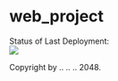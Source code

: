 # web_project



Status of Last Deployment:<br>
<img src="https://github.com/MAC0xFF/web_project/workflows/main.yml/badge.svg branch=master"><br>



Copyright by .. .. .. 2048.
